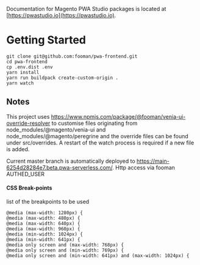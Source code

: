 Documentation for Magento PWA Studio packages is located at [https://pwastudio.io](https://pwastudio.io).

# Getting Started
```
git clone git@github.com:fooman/pwa-frontend.git
cd pwa-frontend
cp .env.dist .env 
yarn install
yarn run buildpack create-custom-origin .
yarn watch
```

## Notes
This project uses https://www.npmjs.com/package/@fooman/venia-ui-override-resolver to customise files originating from node_modules/@magento/venia-ui and node_modules/@magento/peregrine and the override files can be found under src/overrides. A restart of the watch process is required if a new file is added.

Current master branch is automatically deployed to https://main-6254d28284e7.beta.pwa-serverless.com/.
Http access via
fooman
AUTHED_USER


#### CSS Break-points
list of the breakpoints to be used

```
@media (max-width: 1280px) {
@media (max-width: 480px) {
@media (max-width: 640px) {
@media (max-width: 960px) {
@media (min-width: 1024px) {
@media (min-width: 641px) {
@media only screen and (max-width: 768px) {
@media only screen and (min-width: 769px) {
@media only screen and (min-width: 641px) and (max-width: 1024px) {
```

